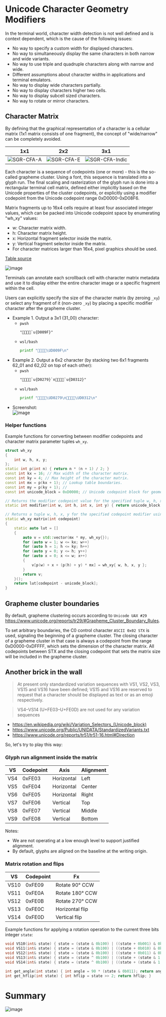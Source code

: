 # Unicode Character Geometry Modifiers

In the terminal world, character width detection is not well defined and is context dependent, which is the cause of the following issues:

- No way to specify a custom width for displayed characters.
- No way to simultaneously display the same characters in both narrow and wide variants.
- No way to use triple and quadruple characters along with narrow and wide.
- Different assumptions about character widths in applications and terminal emulators.
- No way to display wide characters partially.
- No way to display characters higher two cells.
- No way to display subcell sized characters.
- No way to rotate or mirror characters.

## Character Matrix

By defining that the graphical representation of a character is a cellular matrix (1x1 matrix consists of one fragment), the concept of "wide/narrow" can be completely avoided.

1x1 | 2x2 | 3x1
----|-----|-----
![SGR-CFA-A](images/A_1x1.png) | ![SGR-CFA-E](images/E_2x2.png) | ![SGR-CFA-Indic](images/deva_3x1.png)

Each character is a sequence of codepoints (one or more) - this is the so-called grapheme cluster. Using a font, this sequence is translated into a glyph run. The final scaling and rasterization of the glyph run is done into a rectangular terminal cell matrix, defined either implicitly based on the Unicode properties of the cluster codepoints, or explicitly using a modifier codepoint from the Unicode codepoint range 0xD0000-0xD08F6.

Matrix fragments up to 16x4 cells require at least four associated integer values, which can be packed into Unicode codepoint space by enumerating "wh_xy" values:
  - w: Character matrix width.
  - h: Character matrix height.
  - x: Horizontal fragment selector inside the matrix.
  - y: Vertical fragment selector inside the matrix.
  - For character matrices larger than 16x4, pixel graphics should be used.

[Table source](images/vtm_character_geometry_modifiers_16x4.xhtml)

![image](images/vtm_character_geometry_modifiers_16x4.png)

Terminals can annotate each scrollback cell with character matrix metadata and use it to display either the entire character image or a specific fragment within the cell.

Users can explicitly specify the size of the character matrix (by zeroing `_xy`) or select any fragment of it (non-zero `_xy`) by placing a specific modifier character after the grapheme cluster.

- Example 1. Output a 3x1 (31_00) character:
  - `pwsh`
    ```pwsh
    "👩‍👩‍👧‍👧`u{D009F}"
    ```
  - `wsl/bash`
    ```bash
    printf "👩‍👩‍👧‍👧\UD009F\n"
    ```
- Example 2. Output a 6x2 character (by stacking two 6x1 fragments 62_01 and 62_02 on top of each other):
  - `pwsh`
    ```pwsh
    "👩‍👩‍👧‍👧`u{D0279}`n👩‍👩‍👧‍👧`u{D0312}"
    ```
  - `wsl/bash`
    ```bash
    printf "👩‍👩‍👧‍👧\UD0279\n👩‍👩‍👧‍👧\UD0312\n"
    ```
- Screenshot:  
  ![image](images/vtm_character_geometry_modifiers_screenshot.png)

### Helper functions

Example functions for converting between modifier codepoints and character matrix parameter tuples `wh_xy`.

```c++
struct wh_xy
{
    int w, h, x, y;
};
static int p(int n) { return n * (n + 1) / 2; }
const int kx = 16; // Max width of the character matrix.
const int ky = 4; // Max height of the character matrix.
const int mx = p(kx + 1); // Lookup table boundaries.
const int my = p(ky + 1); //
const int unicode_block = 0xD0000; // Unicode codepoint block for geometry modifiers.

// Returns the modifier codepoint value for the specified tuple w, h, x, y.
static int modifier(int w, int h, int x, int y) { return unicode_block + p(w) + x + (p(h) + y) * mx; };

// Returns a tuple w, h, x, y for the specified codepoint modifier using a static lookup table.
static wh_xy matrix(int codepoint)
{
    static auto lut = []
    {
        auto v = std::vector(mx * my, wh_xy{});
        for (auto w = 1; w <= kx; w++)
        for (auto h = 1; h <= ky; h++)
        for (auto y = 0; y <= h; y++)
        for (auto x = 0; x <= w; x++)
        {
            v[p(w) + x + (p(h) + y) * mx] = wh_xy{ w, h, x, y };
        }
        return v;
    }();
    return lut[codepoint - unicode_block];
}
```

## Grapheme cluster boundaries

By default, grapheme clustering occurs according to `Unicode UAX #29` https://www.unicode.org/reports/tr29/#Grapheme_Cluster_Boundary_Rules.

To set arbitrary boundaries, the C0 control character `ASCII 0x02 STX` is used, signaling the beginning of a grapheme cluster. The closing character of a grapheme cluster in that case is always a codepoint from the range 0xD0000-0xDFFFF, which sets the dimension of the character matrix. All codepoints between STX and the closing codepoint that sets the matrix size will be included in the grapheme cluster.

## Another brick in the wall

> At present only standardized variation sequences with VS1, VS2, VS3, VS15 and VS16 have been defined; VS15 and VS16 are reserved to request that a character should be displayed as text or as an emoji respectively.

> VS4–VS14 (U+FE03–U+FE0D) are not used for any variation sequences

- https://en.wikipedia.org/wiki/Variation_Selectors_(Unicode_block)
- https://www.unicode.org/Public/UNIDATA/StandardizedVariants.txt
- https://www.unicode.org/reports/tr51/tr51-16.html#Direction

So, let's try to play this way:

### Glyph run alignment inside the matrix

VS  | Codepoint | Axis       | Alignment
----|-----------|------------|--------------
VS4 | 0xFE03    | Horizontal | Left
VS5 | 0xFE04    | Horizontal | Center
VS6 | 0xFE05    | Horizontal | Right
VS7 | 0xFE06    | Vertical   | Top
VS8 | 0xFE07    | Vertical   | Middle
VS9 | 0xFE08    | Vertical   | Bottom

Notes:
- We are not operating at a low enough level to support justified alignment.
- By default, glyphs are aligned on the baseline at the writing origin.

### Matrix rotation and flips

VS   | Codepoint | Fx
-----|-----------|-----------
VS10 | 0xFE09    | Rotate 90° CCW
VS11 | 0xFE0A    | Rotate 180° CCW
VS12 | 0xFE0B    | Rotate 270° CCW
VS13 | 0xFE0C    | Horizontal flip
VS14 | 0xFE0D    | Vertical flip

Example functions for applying a rotation operation to the current three bits integer `state`:
```c++
void VS10(int& state) { state = (state & 0b100) | ((state + 0b001) & 0b011); }
void VS11(int& state) { state = (state & 0b100) | ((state + 0b010) & 0b011); }
void VS12(int& state) { state = (state & 0b100) | ((state + 0b011) & 0b011); }
void VS13(int& state) { state = (state ^ 0b100) | ((state + (state & 1 ? 0 : 0b010)) & 0b011); }
void VS14(int& state) { state = (state ^ 0b100) | ((state + (state & 1 ? 0b010 : 0)) & 0b011); }

int get_angle(int state) { int angle = 90 * (state & 0b011); return angle; }
int get_hflip(int state) { int hflip = state >> 2; return hflip; }
```

# Summary

![image](https://github.com/user-attachments/assets/4f9f7450-a49c-43db-8001-e8be4530450e)
